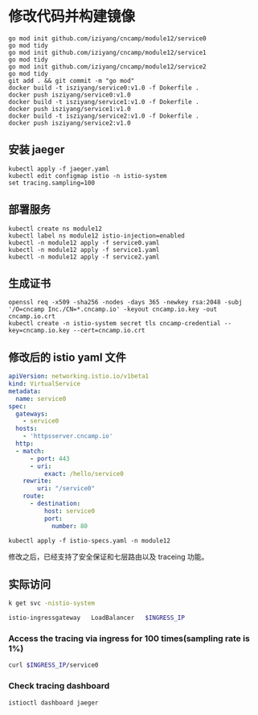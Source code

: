 # 修改代码并构建镜像

```shell
go mod init github.com/iziyang/cncamp/module12/service0
go mod tidy
go mod init github.com/iziyang/cncamp/module12/service1
go mod tidy
go mod init github.com/iziyang/cncamp/module12/service2
go mod tidy
git add . && git commit -m "go mod"
docker build -t isziyang/service0:v1.0 -f Dokerfile .
docker push isziyang/service0:v1.0
docker build -t isziyang/service1:v1.0 -f Dokerfile .
docker push isziyang/service1:v1.0
docker build -t isziyang/service2:v1.0 -f Dokerfile .
docker push isziyang/service2:v1.0
```
## 安装 jaeger

```shell
kubectl apply -f jaeger.yaml
kubectl edit configmap istio -n istio-system
set tracing.sampling=100
```

## 部署服务

```shell
kubectl create ns module12
kubectl label ns module12 istio-injection=enabled
kubectl -n module12 apply -f service0.yaml
kubectl -n module12 apply -f service1.yaml
kubectl -n module12 apply -f service2.yaml
```

## 生成证书

```shell
openssl req -x509 -sha256 -nodes -days 365 -newkey rsa:2048 -subj '/O=cncamp Inc./CN=*.cncamp.io' -keyout cncamp.io.key -out cncamp.io.crt
kubectl create -n istio-system secret tls cncamp-credential --key=cncamp.io.key --cert=cncamp.io.crt
```

## 修改后的 istio yaml 文件

```yaml
apiVersion: networking.istio.io/v1beta1
kind: VirtualService
metadata:
  name: service0
spec:
  gateways:
    - service0
  hosts:
    - 'httpsserver.cncamp.io'
  http:
  - match:
      - port: 443
      - uri:
          exact: /hello/service0
    rewrite:
        uri: "/service0"
    route:
      - destination:
          host: service0
          port:
            number: 80
```

```shell
kubectl apply -f istio-specs.yaml -n module12
```
修改之后，已经支持了安全保证和七层路由以及 traceing 功能。

## 实际访问

```sh
k get svc -nistio-system

istio-ingressgateway   LoadBalancer   $INGRESS_IP
```

### Access the tracing via ingress for 100 times(sampling rate is 1%)

```sh
curl $INGRESS_IP/service0
```

### Check tracing dashboard

```sh
istioctl dashboard jaeger
```